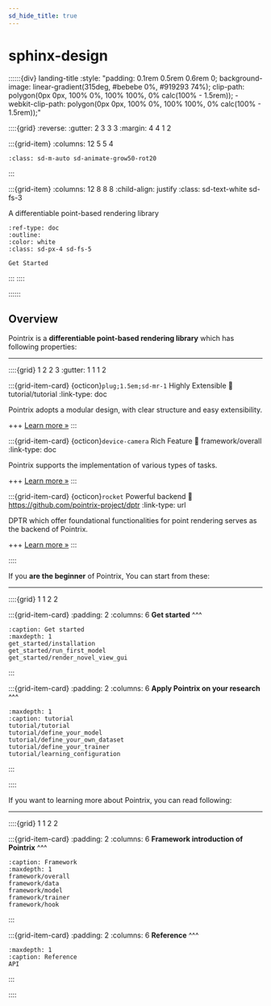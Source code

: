 ```yaml
---
sd_hide_title: true
---
```


# sphinx-design

::::::{div} landing-title
:style: "padding: 0.1rem 0.5rem 0.6rem 0; background-image: linear-gradient(315deg, #bebebe 0%, #919293 74%); clip-path: polygon(0px 0px, 100% 0%, 100% 100%, 0% calc(100% - 1.5rem)); -webkit-clip-path: polygon(0px 0px, 100% 0%, 100% 100%, 0% calc(100% - 1.5rem));"

::::{grid}
:reverse:
:gutter: 2 3 3 3
:margin: 4 4 1 2

:::{grid-item}
:columns: 12 5 5 4

```{image} images/pointrix_portrait_all_white.png
:class: sd-m-auto sd-animate-grow50-rot20
```
:::

:::{grid-item}
:columns: 12 8 8 8
:child-align: justify
:class: sd-text-white sd-fs-3

A differentiable point-based rendering library

```{button-ref} get_started/installation
:ref-type: doc
:outline:
:color: white
:class: sd-px-4 sd-fs-5

Get Started
```

:::
::::

::::::

## Overview

Pointrix is a **differentiable point-based rendering library** which has following properties:

---

::::{grid} 1 2 2 3
:gutter: 1 1 1 2

:::{grid-item-card} {octicon}`plug;1.5em;sd-mr-1` Highly Extensible
:link: tutorial/tutorial
:link-type: doc

Pointrix adopts a modular design, with clear structure and easy extensibility. 

+++
[Learn more »](tutorial/tutorial)
:::

:::{grid-item-card} {octicon}`device-camera` Rich Feature
:link: framework/overall
:link-type: doc

Pointrix supports the implementation of various types of tasks.

+++
[Learn more »](framework/overall)
:::

:::{grid-item-card} {octicon}`rocket` Powerful backend
:link: https://github.com/pointrix-project/dptr
:link-type: url

DPTR which offer foundational functionalities for point rendering serves as the backend of Pointrix.

+++
[Learn more »](https://github.com/pointrix-project/dptr)
:::

::::

If you **are the beginner** of Pointrix, You can start from these:

---


::::{grid} 1 1 2 2


:::{grid-item-card}
:padding: 2
:columns: 6
**Get started**
^^^

```{toctree}
:caption: Get started
:maxdepth: 1
get_started/installation
get_started/run_first_model
get_started/render_novel_view_gui
```
:::

:::{grid-item-card}
:padding: 2
:columns: 6
**Apply Pointrix on your research**
^^^

```{toctree}
:maxdepth: 1
:caption: tutorial
tutorial/tutorial
tutorial/define_your_model
tutorial/define_your_own_dataset
tutorial/define_your_trainer
tutorial/learning_configuration
```
:::

::::


If you want to learning more about Pointrix, you can read following:

---

::::{grid} 1 1 2 2


:::{grid-item-card}
:padding: 2
:columns: 6
**Framework introduction of Pointrix**
^^^

```{toctree}
:caption: Framework
:maxdepth: 1
framework/overall
framework/data
framework/model
framework/trainer
framework/hook
```
:::

:::{grid-item-card}
:padding: 2
:columns: 6
**Reference**
^^^

```{toctree}
:maxdepth: 1
:caption: Reference
API
```
:::

::::

